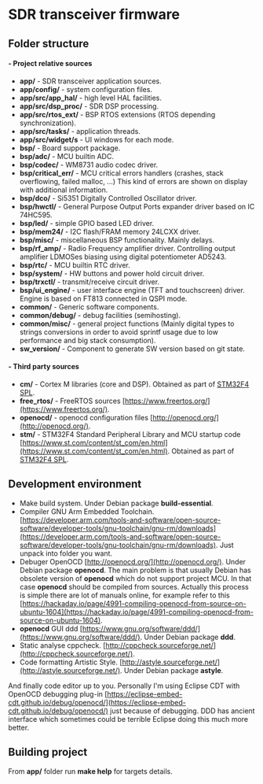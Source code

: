 # SDR transceiver firmware

## Folder structure

#### - Project relative sources

- **app/** - SDR transceiver application sources.
- **app/config/** - system configuration files.
- **app/src/app_hal/** - high level HAL facilities.
- **app/src/dsp_proc/** - SDR DSP processing.
- **app/src/rtos_ext/** - BSP RTOS extensions (RTOS depending synchronization).
- **app/src/tasks/** - application threads.
- **app/src/widget/s** - UI windows for each mode.
- **bsp/** - Board support package.
- **bsp/adc/** - MCU builtin ADC.
- **bsp/codec/** - WM8731 audio codec driver.
- **bsp/critical_err/** - MCU critical errors handlers (crashes, stack overflowing, failed malloc, ...) This kind of errors are shown on display with additional information.
- **bsp/dco/** - Si5351 Digitally Controlled Oscillator driver.
- **bsp/hwctl/** - General Purpose Output Ports expander driver based on IC 74HC595.
- **bsp/led/** - simple GPIO based LED driver.
- **bsp/mem24/** - I2C flash/FRAM memory 24LCXX driver.
- **bsp/misc/** - miscellaneous BSP functionality. Mainly delays.
- **bsp/rf_amp/** - Radio Frequency amplifier driver. Controlling output amplifier LDMOSes biasing using digital potentiometer AD5243.
- **bsp/rtc/** - MCU builtin RTC driver.
- **bsp/system/** - HW buttons and power hold circuit driver.
- **bsp/trxctl/** - transmit/receive circuit driver.
- **bsp/ui_engine/** - user interface engine (TFT and touchscreen) driver. Engine is based on FT813 connected in QSPI mode.
- **common/** - Generic software components.
- **common/debug/** - debug facilities (semihosting).
- **common/misc/** - general project functions (Mainly digital types to strings conversions in order to avoid sprintf usage due to low performance and big stack consumption).
- **sw_version/** - Component to generate SW version based on git state.

#### - Third party sources

- **cm/** - Cortex M libraries (core and DSP). Obtained as part of [STM32F4 SPL](https://www.st.com/content/st_com/en/products/embedded-software/mcu-mpu-embedded-software/stm32-embedded-software/stm32-standard-peripheral-libraries/stsw-stm32065.html).
- **free_rtos/** - FreeRTOS sources [https://www.freertos.org/](https://www.freertos.org/).
- **openocd/** - openocd configuration files [http://openocd.org/](http://openocd.org/).
- **stm/** - STM32F4 Standard Peripheral Library and MCU startup code [https://www.st.com/content/st_com/en.html](https://www.st.com/content/st_com/en.html). Obtained as part of [STM32F4 SPL](https://www.st.com/content/st_com/en/products/embedded-software/mcu-mpu-embedded-software/stm32-embedded-software/stm32-standard-peripheral-libraries/stsw-stm32065.html).

## Development environment

- Make build system. Under Debian package **build-essential**.
- Compiler GNU Arm Embedded Toolchain. [https://developer.arm.com/tools-and-software/open-source-software/developer-tools/gnu-toolchain/gnu-rm/downloads](https://developer.arm.com/tools-and-software/open-source-software/developer-tools/gnu-toolchain/gnu-rm/downloads). Just unpack into folder you want.
- Debuger OpenOCD [http://openocd.org/](http://openocd.org/). Under Debian package **openocd**. The main problem is that usually Debian has obsolete version of **openocd** which do not support project MCU. In that case **openocd** should be compiled from sources. Actually this process is simple there are lot of manuals online, for example refer to this [https://hackaday.io/page/4991-compiling-openocd-from-source-on-ubuntu-1604](https://hackaday.io/page/4991-compiling-openocd-from-source-on-ubuntu-1604).
- **openocd** GUI ddd [https://www.gnu.org/software/ddd/](https://www.gnu.org/software/ddd/). Under Debian package **ddd**.
- Static analyse cppcheck. [http://cppcheck.sourceforge.net/](http://cppcheck.sourceforge.net/).
- Code formatting Artistic Style. [http://astyle.sourceforge.net/](http://astyle.sourceforge.net/). Under Debian package **astyle**.

And finally code editor up to you. Personally I'm using Eclipse CDT with OpenOCD debugging plug-in [https://eclipse-embed-cdt.github.io/debug/openocd/](https://eclipse-embed-cdt.github.io/debug/openocd/) just because of debugging. DDD has ancient interface which sometimes could be terrible Eclipse doing this much more better.

## Building project

From **app/** folder run **make help** for targets details. 

